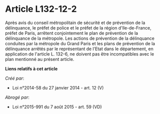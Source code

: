 # Article L132-12-2

Après avis du conseil métropolitain de sécurité et de prévention de la délinquance, le préfet de police et le préfet de la
région d'Ile-de-France, préfet de Paris, arrêtent conjointement le plan de prévention de la délinquance de la métropole. Les
actions de prévention de la délinquance conduites par la métropole du Grand Paris et les plans de prévention de la
délinquance arrêtés par le représentant de l'Etat dans le département, en application de l'article L. 132-6, ne doivent pas
être incompatibles avec le plan mentionné au présent article.

**Liens relatifs à cet article**

_Créé par_:

  - Loi n°2014-58 du 27 janvier 2014 - art. 12 (V)

_Abrogé par_:

  - Loi n°2015-991 du 7 août 2015 - art. 59 (VD)
